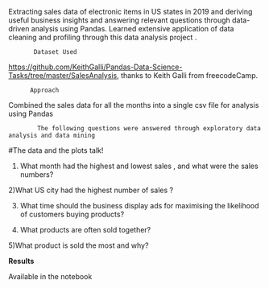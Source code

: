 Extracting sales data of electronic items in US states in 2019 and deriving useful business insights and answering relevant questions through data-driven analysis using Pandas. Learned extensive application of data cleaning and profiling through this data analysis project .

           Dataset Used

https://github.com/KeithGalli/Pandas-Data-Science-Tasks/tree/master/SalesAnalysis, thanks to Keith Galli from freecodeCamp.

          Approach

Combined the sales data for all the months into a single csv file for analysis using Pandas

            The following questions were answered through exploratory data analysis and data mining

 #The data and the plots talk!

1) What month had the highest and lowest sales , and what were the sales numbers?

2)What US city had the highest number of sales ?

3) What time should the business display ads for maximising the likelihood of customers buying products?

4) What products are often sold together?

5)What product is sold the most and why?

**Results**

Available in the notebook
